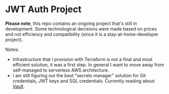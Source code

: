 # JWT Auth Project

**Please note**, this repo contains an ongoing project that's still in development. Some technological decisions were made based on prices and not efficiency and compatibility (since it is a stay-at-home-developer project).

Notes:
- Infrastructure that I provision with Terraform is not a final and most efficient solution, it was a first step. In general I want to move away from self-managed to serverless AWS architecture.
- I am still figuring out the best "secrets manager" solution for Git credentials, JWT keys and SQL credentials. Currently reading about [Vault](https://developer.hashicorp.com/vault/docs?product_intent=vault).